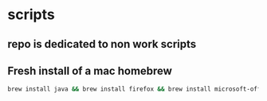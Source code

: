 # scripts

## repo is dedicated to non work scripts


## Fresh install of a mac homebrew
```zsh
brew install java && brew install firefox && brew install microsoft-office && brew install jetbrains-toolbox && brew install visual-studio-code && brew install alfred && brew install brave-browser && brew install 1password && brew install dotnet &&  brew install wget && brew install tree && brew install nvm   
```
